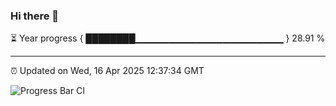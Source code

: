 ### Hi there 👋

⏳ Year progress { ████████▁▁▁▁▁▁▁▁▁▁▁▁▁▁▁▁▁▁▁▁▁▁ } 28.91 %

---

⏰ Updated on Wed, 16 Apr 2025 12:37:34 GMT

![Progress Bar CI](https://github.com/liununu/liununu/workflows/Progress%20Bar%20CI/badge.svg)

